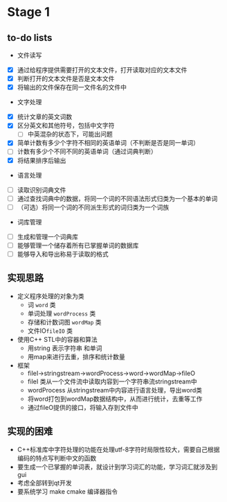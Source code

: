 # Stage 1
## to-do lists
- 文件读写
- [x] 通过给程序提供需要打开的文本文件，打开读取对应的文本文件
- [x] 判断打开的文本文件是否是文本文件
- [x] 将输出的文件保存在同一文件名的文件中
    
- 文字处理
- [x] 统计文章的英文词数
- [x] 区分英文和其他符号，包括中文字符
    - [ ] 中英混杂的状态下，可能出问题 
- [x] 简单计数有多少个字符不相同的英语单词（不判断是否是同一单词）
- [ ] 计数有多少个不同不同的英语单词（通过词典判断）
- [x] 将结果排序后输出

- 语言处理
- [ ] 读取识别词典文件
- [ ] 通过查找词典中的数据，将同一个词的不同语法形式归类为一个基本的单词
- [ ] （可选）将同一个词的不同派生形式的词归类为一个词族

- 词库管理
- [ ] 生成和管理一个词典库
- [ ] 能够管理一个储存着所有已掌握单词的数据库 
- [ ] 能够导入和导出称易于读取的格式
## 实现思路
- 定义程序处理的对象为类
    - 词 `word` 类
    - 单词处理 `wordProcess` 类
    - 存储和计数词图 `wordMap` 类
    - 文件IO`fileIO` 类
- 使用C++ STL中的容器和算法
    - 用string 表示字符串 和单词
    - 用map来进行去重，排序和统计数量 
- 框架
    - fileI->stringstream->wordProcess->word->wordMap->fileO
    - fileI 类从一个文件流中读取内容到一个字符串流stringstream中
    - wordProcess 从stringstream中内容进行语言处理，导出word类
    - 将word打包到wordMap数据结构中，从而进行统计，去重等工作
    - 通过fileO提供的接口，将输入存到文件中

## 实现的困难
- C++标准库中字符处理的功能在处理utf-8字符时局限性较大，需要自己根据编码的特点写判断中文的函数
- 要生成一个已掌握的单词表，就设计到学习词汇的功能，学习词汇就涉及到gui
- 考虑全部转到qt开发
- 要系统学习 make cmake 编译器指令